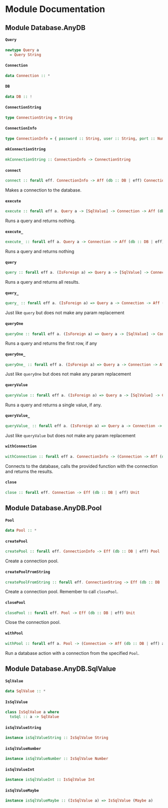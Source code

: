 # Module Documentation

## Module Database.AnyDB

#### `Query`

``` purescript
newtype Query a
  = Query String
```


#### `Connection`

``` purescript
data Connection :: *
```


#### `DB`

``` purescript
data DB :: !
```


#### `ConnectionString`

``` purescript
type ConnectionString = String
```


#### `ConnectionInfo`

``` purescript
type ConnectionInfo = { password :: String, user :: String, port :: Number, db :: String, host :: String }
```


#### `mkConnectionString`

``` purescript
mkConnectionString :: ConnectionInfo -> ConnectionString
```


#### `connect`

``` purescript
connect :: forall eff. ConnectionInfo -> Aff (db :: DB | eff) Connection
```

Makes a connection to the database.

#### `execute`

``` purescript
execute :: forall eff a. Query a -> [SqlValue] -> Connection -> Aff (db :: DB | eff) Unit
```

Runs a query and returns nothing.

#### `execute_`

``` purescript
execute_ :: forall eff a. Query a -> Connection -> Aff (db :: DB | eff) Unit
```

Runs a query and returns nothing

#### `query`

``` purescript
query :: forall eff a. (IsForeign a) => Query a -> [SqlValue] -> Connection -> Aff (db :: DB | eff) [F a]
```

Runs a query and returns all results.

#### `query_`

``` purescript
query_ :: forall eff a. (IsForeign a) => Query a -> Connection -> Aff (db :: DB | eff) [a]
```

Just like `query` but does not make any param replacement

#### `queryOne`

``` purescript
queryOne :: forall eff a. (IsForeign a) => Query a -> [SqlValue] -> Connection -> Aff (db :: DB | eff) (Maybe a)
```

Runs a query and returns the first row, if any

#### `queryOne_`

``` purescript
queryOne_ :: forall eff a. (IsForeign a) => Query a -> Connection -> Aff (db :: DB | eff) (Maybe a)
```

Just like `queryOne` but does not make any param replacement

#### `queryValue`

``` purescript
queryValue :: forall eff a. (IsForeign a) => Query a -> [SqlValue] -> Connection -> Aff (db :: DB | eff) (Maybe a)
```

Runs a query and returns a single value, if any.

#### `queryValue_`

``` purescript
queryValue_ :: forall eff a. (IsForeign a) => Query a -> Connection -> Aff (db :: DB | eff) (Maybe a)
```

Just like `queryValue` but does not make any param replacement

#### `withConnection`

``` purescript
withConnection :: forall eff a. ConnectionInfo -> (Connection -> Aff (db :: DB | eff) a) -> Aff (db :: DB | eff) a
```

Connects to the database, calls the provided function with the connection
and returns the results.

#### `close`

``` purescript
close :: forall eff. Connection -> Eff (db :: DB | eff) Unit
```



## Module Database.AnyDB.Pool


#### `Pool`

``` purescript
data Pool :: *
```


#### `createPool`

``` purescript
createPool :: forall eff. ConnectionInfo -> Eff (db :: DB | eff) Pool
```

Create a connection pool.

#### `createPoolFromString`

``` purescript
createPoolFromString :: forall eff. ConnectionString -> Eff (db :: DB | eff) Pool
```

Create a connection pool. Remember to call `closePool`.

#### `closePool`

``` purescript
closePool :: forall eff. Pool -> Eff (db :: DB | eff) Unit
```

Close the connection pool.

#### `withPool`

``` purescript
withPool :: forall eff a. Pool -> (Connection -> Aff (db :: DB | eff) a) -> Aff (db :: DB | eff) a
```

Run a database action with a connection from the specified `Pool`.


## Module Database.AnyDB.SqlValue

#### `SqlValue`

``` purescript
data SqlValue :: *
```


#### `IsSqlValue`

``` purescript
class IsSqlValue a where
  toSql :: a -> SqlValue
```


#### `isSqlValueString`

``` purescript
instance isSqlValueString :: IsSqlValue String
```


#### `isSqlValueNumber`

``` purescript
instance isSqlValueNumber :: IsSqlValue Number
```


#### `isSqlValueInt`

``` purescript
instance isSqlValueInt :: IsSqlValue Int
```


#### `isSqlValueMaybe`

``` purescript
instance isSqlValueMaybe :: (IsSqlValue a) => IsSqlValue (Maybe a)
```




